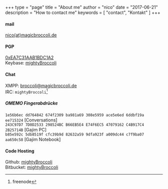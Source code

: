 +++
type = "page"
title = "About me"
author = "nico"
date = "2017-06-21"
description = "How to contact me"
keywords = [ "contact", "Kontakt" ]
+++
#### mail
<i class="fa fa-envelope"></i> [nico(at)magicbroccoli.de](mailto:nico(at)magicbroccoli.de)

#### PGP
[0xEA7C31AAB1BDC1A2](/pgp/pgp_keys.asc)<br>
<i class="fa fa-key"></i> Keybase: [mightyBroccoli](https://keybase.io/mightyBroccoli)<br>

#### Chat
XMPP: [broccoli@magicbroccoli.de](xmpp:broccoli@magicbroccoli.de)<br>
IRC: `mightyBroccoli`[^1]<br>

##### OMEMO Fingerabdrücke
`1e56b6ec dd764842 674f2309 ba981a69 308e5959 ace5e6ed 6ddbf19a ee715324` [Conversations]<br>
`243C97D7 7D0D2533 298524BC B66EB5E4 E74F6EC5 47079162 C4B917C4 2B25714B` [Gajim PC]<br>
`b85e592c 5db8519f cfc39b9d 82632a59 9dfa923f a009dc44 c7f9ba07 aa650c58` [Gajim Notebook]<br>

#### Code Hosting
<i class="fa fa-github"></i> Github:  [mightyBroccoli](https://github.com/mightyBroccoli)<br>
<i class="fa fa-bitbucket"></i> Bitbucket: [mightyBroccoli](https://bitbucket.org/mightyBroccoli/)<br>
[^1]: freenode
